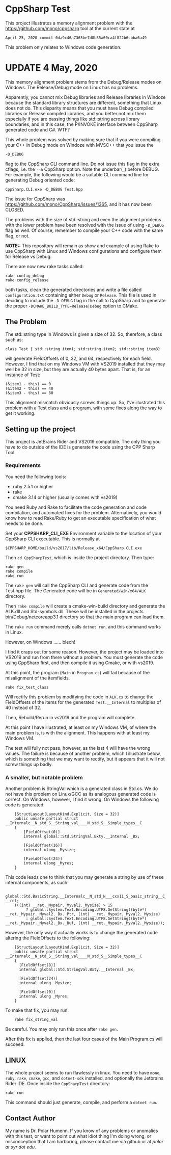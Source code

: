# CppSharp Test

This project illustrates a memory alignment problem with the 
https://github.com/mono/cppsharp tool at 
the current state at 

    April 25, 2020 commit 0da9c46a7365be7d8b35a60ca4f822b6cbba6a49 
    
This problem only relates to Windows code generation. 

# UPDATE  4 May, 2020 #

This memory alignment problem stems from the Debug/Release modes on Windows. The Release/Debug
mode on Linux has no problems. 

Apparently, you cannot mix
Debug libraries and Release libraries in Windoze because the standard library structures
are different, something that Linux does not do. This disparity means that you must have
Debug compiled libraries or Release compiled libraries, and you better not mix them
especially if you are passing things like std::string across library boundaries,
and in this case, the P/INVOKE interface between CppSharp generated code and C#. WTF?

This whole problem was solved by making sure that if you were compiling 
your C++ in Debug mode on Windoze with MVSC++ that you issue the 

    -D_DEBUG
    
flag to the CppSharp CLI command line. Do not issue this flag in the extra cflags, i.e. the `--A` CppSharp
option. Note the underbar(_) before DEBUG.  For example, the following would be a
suitable CLI command line for generating Debug oriented code:

    CppSharp.CLI.exe -D_DEBUG Test.hpp
    
The issue for CppSharp was https://github.com/mono/CppSharp/issues/1365, and it has
now been CLOSED.

The problems with the size of std::string and even the alignment problems with the
lower problem have been resolved with the issue of using `-D_DEBUG` flag as well.
Of course, remember to compile your C++ code with the same flag, or not.

**NOTE::** This repository will remain as show and example of using Rake to 
use CppSharp with Linux and Windows configurations and configure them for 
Release vs Debug.

There are now new rake tasks called:

    rake config_debug
    rake config_release

both tasks, clean the generated directories and write a file called `configuration.txt`
containing either `Debug` or `Release`. This file is used in deciding to include
the `-D_DEBUG` flag in the call to CppSharp and to generate the proper 
`-DCMAKE_BUILD_TYPE=Release|Debug` option to CMake.

## The Problem ##

The std::string type in Windows is given a size of 32. So, therefore,
a class such as:

    class Test { std::string item1; std:string item2; std::string item3}

will generate FieldOffsets of 0, 32, and 64, respectively for each field. However,
I find that on my Windows VM with VS2019 installed that they may well
be 32 in size, but they are actually 40 bytes apart. That is,
for an instance of Test:

    (&item1 - this) == 0
    (&item2 - this) == 40
    (&item3 - this) == 80

This alignment mismatch obviously screws things up. So, I've illustrated
this problem with a Test class and a program, with some fixes
along the way to get it working.

## Setting up the project ###

This project is JetBrains Rider and VS2019 compatible. The only thing you have 
to do outside of the IDE is generate the code using the CPP Sharp Tool.

### Requirements ###

You need the following tools:
* ruby 2.5.1 or higher
* rake 
* cmake 3.14 or higher (usually comes with vs2019)

You need Ruby and Rake to facilitate the code generation and code
compilation, and automated fixes for the problem. Alternatively, 
you would know how to read Rake/Ruby to get an executable
specification of what needs to be done. 

Set your **CPPSHARP_CLI_EXE** Environment variable to the location of
your CppSharp CLI executable. This is normally at 

    $CPPSHARP_HOME/build/vs2017/lib/Release_x64/CppSharp.CLI.exe

Then `cd CppSharpTest`, which is inside the project directory. Then type:

    rake gen
    rake compile
    rake run

The `rake gen` will call the CppSharp CLI and generate code from the Test.hpp file. 
The Generated code will be in `Generated/win/x64/ALK` directory.

Then `rake compile` will create a cmake-win-build directory and generate
the ALK.dll and Std-symbols.dll. These will be installed in the projects
bin/Debug/netcoreapp3.1 directory so that the main program can load them.

The `rake run` command merely calls `dotnet run`, and this command works in Linux. 

However, on Windows ......  blech!

I find it craps out for some reason. However, the project
may be loaded into VS2019 and run from there without a problem. You must generate
the code using CppSharp first, and then compile it using Cmake, or with vs2019.

At this point, the program (`Main` in `Program.cs`) will fail because of the
misalignment of the itemfields. 

    rake fix_test_class
    
Will rectify this problem by modifying the code in `ALK.cs` to change the 
FieldOffsets of the items for the generated `Test.__Internal` to multiples 
of 40 instead of 32. 

Then, Rebuild/Rerun in vs2019 and the program will complete.

At this point I have illustrated, at least on my Windows VM, of where the main
problem is, is with the alignment. This happens with at least my Windows VM.

The test will fully not pass, however, as the last 4 will have the wrong values.
The failure is because of another problem, which I illustrate below, which is something
that we may want to rectify, but it appears that it will not screw things up badly.

### A smaller, but notable problem ####

Another problem is StringVal which is a generated class in Std.cs. We do not have this
problem on Linux/GCC as its analogous generated code is correct. On Windows, however, 
I find it wrong. On Windows the following code is generated:

        [StructLayout(LayoutKind.Explicit, Size = 32)]
        public unsafe partial struct __Internalc__N_std_S__String_val____N_std_S__Simple_types__C
        {
            [FieldOffset(0)]
            internal global::Std.StringVal.Bxty.__Internal _Bx;

            [FieldOffset(16)]
            internal ulong _Mysize;

            [FieldOffset(24)]
            internal ulong _Myres;
        }
        
 This code leads one to think that you may generate a string by use of
 these internal components, as such:
 
        global::Std.BasicString.__Internalc__N_std_N___cxx11_S_basic_string__C___N_std_S_char_traits__C___N_std_S_allocator__C __ret;
        (((int) __ret._Mypair._Myval2._Mysize) > 15 
             ? global::System.Text.Encoding.UTF8.GetString((byte*) __ret._Mypair._Myval2._Bx._Ptr, (int) __ret._Mypair._Myval2._Mysize) 
             : global::System.Text.Encoding.UTF8.GetString((byte*) __ret._Mypair._Myval2._Bx._Buf, (int) __ret._Mypair._Myval2._Mysize));

 However, the only way it actually works is to change the generated code altering the FieldOffsets to the following:
 
        [StructLayout(LayoutKind.Explicit, Size = 32)]
        public unsafe partial struct __Internalc__N_std_S__String_val____N_std_S__Simple_types__C
        {
          [FieldOffset(8)]
          internal global::Std.StringVal.Bxty.__Internal _Bx;
        
          [FieldOffset(24)]
          internal ulong _Mysize;
        
          [FieldOffset(0)]
          internal ulong _Myres;
        } 
        
To make that fix, you may run:

        rake fix_string_val
        
Be careful. You may only run this once after `rake gen`. 

After this fix is applied, then the last four cases of the Main Program.cs
will succeed.

## LINUX

The whole project seems to run flawlessly in linux. You need to have `mono`, `ruby`, `rake`, `cmake`, `gcc`, 
and `dotnet-sdk` installed, and optionally the Jetbrains Rider IDE. Once inside the `CppSharpTest` directory:

    rake run
    
This command should just generate, compile, and perform a `dotnet run`. 

## Contact Author ###

My name is Dr. Polar Humenn. If you know of any problems or anomalies with this test, or want to point out
what idiot thing I'm doing wrong, or misconception that I am harboring, 
please contact me via github or  at  _polar at syr dot edu_.